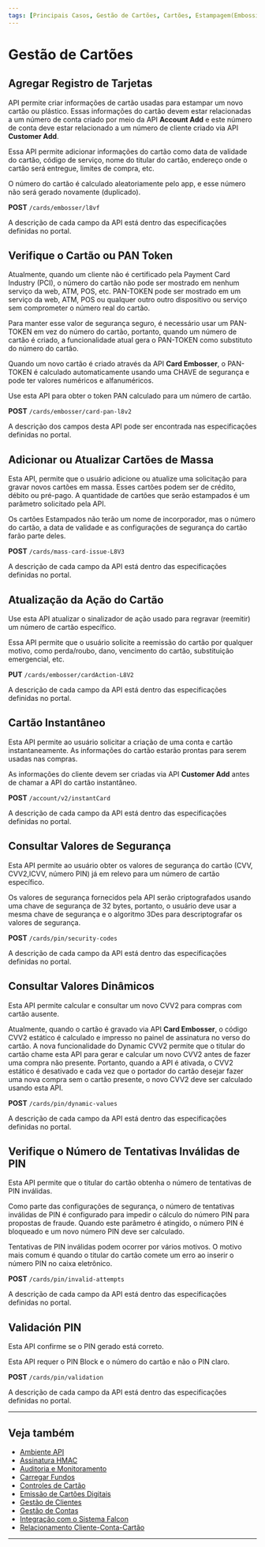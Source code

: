 ```yaml
---
tags: [Principais Casos, Gestão de Cartões, Cartões, Estampagem(Embossing), Token PAN, Códigos de Segurança, PIN]
---
```


# Gestão de Cartões

## Agregar Registro de Tarjetas 

API permite criar informações de cartão usadas para estampar um novo cartão ou plástico. Essas informações do cartão devem estar relacionadas a um número de conta criado por meio da API **Account Add** e este número de conta deve estar relacionado a um número de cliente criado via API **Customer Add**.

Essa API permite adicionar informações do cartão como data de validade do cartão, código de serviço, nome do titular do cartão, endereço onde o cartão será entregue, limites de compra, etc.

O número do cartão é calculado aleatoriamente pelo app, e esse número não será gerado novamente (duplicado).

**POST** `/cards/embosser/l8vf`

 A descrição de cada campo da API está dentro das especificações definidas no portal.

## Verifique o Cartão ou PAN Token

Atualmente, quando um cliente não é certificado pela Payment Card Industry (PCI), o número do cartão não pode ser mostrado em nenhum serviço da web, ATM, POS, etc. PAN-TOKEN pode ser mostrado em um serviço da web, ATM, POS ou qualquer outro outro dispositivo ou serviço sem comprometer o número real do cartão.

Para manter esse valor de segurança seguro, é necessário usar um PAN-TOKEN em vez do número do cartão, portanto, quando um número de cartão é criado, a funcionalidade atual gera o PAN-TOKEN como substituto do número do cartão.

Quando um novo cartão é criado através da API **Card Embosser**, o PAN-TOKEN é calculado automaticamente usando uma CHAVE de segurança e pode ter valores numéricos e alfanuméricos.

Use esta API para obter o token PAN calculado para um número de cartão.

**POST** `/cards/embosser/card-pan-l8v2`

A descrição dos campos desta API pode ser encontrada nas especificações definidas no portal.

## Adicionar ou Atualizar Cartões de Massa

Esta API, permite que o usuário adicione ou atualize uma solicitação para gravar novos cartões em massa. Esses cartões podem ser de crédito, débito ou pré-pago. A quantidade de cartões que serão estampados é um parâmetro solicitado pela API.

Os cartões Estampados não terão um nome de incorporador, mas o número do cartão, a data de validade e as configurações de segurança do cartão farão parte deles.

**POST** `/cards/mass-card-issue-L8V3`

A descrição de cada campo da API está dentro das especificações definidas no portal.

## Atualização da Ação do Cartão

Use esta API atualizar o sinalizador de ação usado para regravar (reemitir) um número de cartão específico.

Essa API permite que o usuário solicite a reemissão do cartão por qualquer motivo, como perda/roubo, dano, vencimento do cartão, substituição emergencial, etc.

**PUT** `/cards/embosser/cardAction-L8V2`

A descrição de cada campo da API está dentro das especificações definidas no portal.

## Cartão Instantâneo

Esta API permite ao usuário solicitar a criação de uma conta e cartão instantaneamente. As informações do cartão estarão prontas para serem usadas nas compras.

As informações do cliente devem ser criadas via API **Customer Add** antes de chamar a API do cartão instantâneo.

**POST** `/account/v2/instantCard`

A descrição de cada campo da API está dentro das especificações definidas no portal.

## Consultar Valores de Segurança 

Esta API permite ao usuário obter os valores de segurança do cartão (CVV, CVV2,ICVV, número PIN) já em relevo para um número de cartão específico.

Os valores de segurança fornecidos pela API serão criptografados usando uma chave de segurança de 32 bytes, portanto, o usuário deve usar a mesma chave de segurança e o algoritmo 3Des para descriptografar os valores de segurança.

**POST** `/cards/pin/security-codes`

A descrição de cada campo da API está dentro das especificações definidas no portal.

## Consultar Valores Dinâmicos
Esta API permite calcular e consultar um novo CVV2 para compras com cartão ausente.

Atualmente, quando o cartão é gravado via API **Card Embosser**, o código CVV2 estático é calculado e impresso no painel de assinatura no verso do cartão. A nova funcionalidade do Dynamic CVV2 permite que o titular do cartão chame esta API para gerar e calcular um novo CVV2 antes de fazer uma compra não presente. Portanto, quando a API é ativada, o CVV2 estático é desativado e cada vez que o portador do cartão desejar fazer uma nova compra sem o cartão presente, o novo CVV2 deve ser calculado usando esta API.

**POST** `/cards/pin/dynamic-values`

A descrição de cada campo da API está dentro das especificações definidas no portal.

## Verifique o Número de Tentativas Inválidas de PIN

Esta API permite que o titular do cartão obtenha o número de tentativas de PIN inválidas.

Como parte das configurações de segurança, o número de tentativas inválidas de PIN é configurado para impedir o cálculo do número PIN para propostas de fraude. Quando este parâmetro é atingido, o número PIN é bloqueado e um novo número PIN deve ser calculado.

Tentativas de PIN inválidas podem ocorrer por vários motivos. O motivo mais comum é quando o titular do cartão comete um erro ao inserir o número PIN no caixa eletrônico.

**POST** `/cards/pin/invalid-attempts`

A descrição de cada campo da API está dentro das especificações definidas no portal.

## Validación PIN
Esta API confirme se o PIN gerado está correto.

Esta API requer o PIN Block e o número do cartão e não o PIN claro.

**POST** `/cards/pin/validation`

A descrição de cada campo da API está dentro das especificações definidas no portal.

---

## Veja também

- [Ambiente API](?path=docs/português/principais-casos/ambiente-api.md)
- [Assinatura HMAC](?path=docs/português/principais-casos/hmac.md)
- [Auditoria e Monitoramento](?path=docs/português/principais-casos/auditoria.md)
- [Carregar Fundos](?path=docs/português/principais-casos/carregar-fundos.md)
- [Controles de Cartão](?path=docs/português/principais-casos/controles-cartão.md)
- [Emissão de Cartões Digitais](?path=docs/português/principais-casos/emissão-cartões.md)
- [Gestão de Clientes](?path=docs/português/principais-casos/gestão-clientes.md)
- [Gestão de Contas](?path=docs/português/principais-casos/gestão-contas.md)
- [Integração com o Sistema Falcon](?path=docs/português/principais-casos/integração-falcon.md)
- [Relacionamento Cliente-Conta-Cartão](?path=docs/português/principais-casos/relação.md)

---
